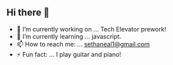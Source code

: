 ## Hi there 👋

<!--
**thesethneal/thesethneal** is a ✨ _special_ ✨ repository because its `README.md` (this file) appears on your GitHub profile.

Here are some ideas to get you started:

- 🔭 I’m currently working on ...
- 🌱 I’m currently learning ...
- 👯 I’m looking to collaborate on ...
- 🤔 I’m looking for help with ...
- 💬 Ask me about ...
- 📫 How to reach me: ...
- 😄 Pronouns: ...
- ⚡ Fun fact: ...
-->

- 🔭 I’m currently working on ... Tech Elevator prework!
- 🌱 I’m currently learning ... javascript.
- 📫 How to reach me: ... sethaneal1@gmail.com
- ⚡ Fun fact: ... I play guitar and piano!